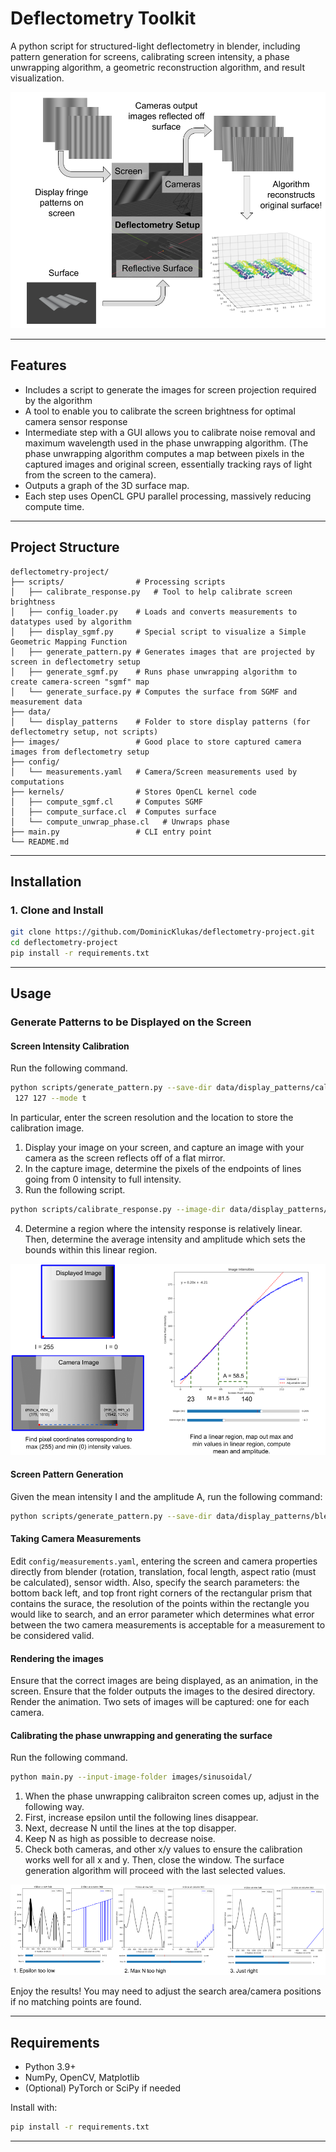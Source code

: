 # Deflectometry Toolkit

A python script for structured-light deflectometry in blender, including pattern generation for screens, calibrating screen intensity, a phase unwrapping algorithm, a geometric reconstruction algorithm, and result visualization.

![Deflectometry System Description](readme_images/Deflectometry_Description.png "Deflectometry System Description")

---

## Features

- Includes a script to generate the images for screen projection required by the algorithm
- A tool to enable you to calibrate the screen brightness for optimal camera sensor response
- Intermediate step with a GUI allows you to calibrate noise removal and maximum wavelength used in the phase unwrapping algorithm. (The phase unwrapping algorithm computes a map between pixels in the captured images and original screen, essentially tracking rays of light from the screen to the camera).
- Outputs a graph of the 3D surface map.
- Each step uses OpenCL GPU parallel processing, massively reducing compute time.

---

## Project Structure

```
deflectometry-project/
├── scripts/                # Processing scripts
│   ├── calibrate_response.py   # Tool to help calibrate screen brightness
│   ├── config_loader.py    # Loads and converts measurements to datatypes used by algorithm
│   ├── display_sgmf.py     # Special script to visualize a Simple Geometric Mapping Function
│   ├── generate_pattern.py # Generates images that are projected by screen in deflectometry setup
│   ├── generate_sgmf.py    # Runs phase unwrapping algorithm to create camera-screen "sgmf" map
│   └── generate_surface.py # Computes the surface from SGMF and measurement data
├── data/                   
│   └── display_patterns    # Folder to store display patterns (for deflectometry setup, not scripts)
├── images/                 # Good place to store captured camera images from deflectometry setup
├── config/
│   └── measurements.yaml   # Camera/Screen measurements used by computations
├── kernels/                # Stores OpenCL kernel code
│   ├── compute_sgmf.cl     # Computes SGMF
│   ├── compute_surface.cl  # Computes surface 
│   └── compute_unwrap_phase.cl   # Unwraps phase
├── main.py                 # CLI entry point
└── README.md
```

---

## Installation

### 1. Clone and Install

```bash
git clone https://github.com/DominicKlukas/deflectometry-project.git
cd deflectometry-project
pip install -r requirements.txt
```
---

## Usage

### Generate Patterns to be Displayed on the Screen


#### Screen Intensity Calibration
Run the following command.

```bash
python scripts/generate_pattern.py --save-dir data/display_patterns/calibration_images/ --screen-resolution 2000 2000 --image-intensity
 127 127 --mode t
```
In particular, enter the screen resolution and the location to store the calibration image.

1. Display your image on your screen, and capture an image with your camera as the screen reflects off of a flat mirror.
2. In the capture image, determine the pixels of the endpoints of lines going from 0 intensity to full intensity.
3. Run the following script.
```bash
python scripts/calibrate_response.py --image-dir data/display_patterns/calibration_images/captured_calibration_image_x.png --points 375,1010,1542,1010
```
4. Determine a region where the intensity response is relatively linear. Then, determine the average intensity and amplitude which sets the bounds within this linear region.


![Calibration Instructions](readme_images/Calibration_Image.png "Calibration GUI")

#### Screen Pattern Generation

Given the mean intensity I and the amplitude A, run the following command:
```bash
python scripts/generate_pattern.py --save-dir data/display_patterns/blender_screen/ --screen-resolution 2000 2000 --image-intensity I=50 A=25 --mode s --max-N 8
```

#### Taking Camera Measurements

Edit `config/measurements.yaml`, entering the screen and camera properties directly from blender (rotation, translation, focal length, aspect ratio (must be calculated), sensor width. Also, specify the search parameters: the bottom back left, and top front right corners of the rectangular prism that contains the surace, the resolution of the points within the rectangle you would like to search, and an error parameter which determines what error between the two camera measurements is acceptable for a measurement to be considered valid. 

#### Rendering the images
Ensure that the correct images are being displayed, as an animation, in the screen.
Ensure that the folder outputs the images to the desired directory.
Render the animation. Two sets of images will be captured: one for each camera.

#### Calibrating the phase unwrapping and generating the surface
Run the following command.
```bash
python main.py --input-image-folder images/sinusoidal/
```

1. When the phase unwrapping calibraiton screen comes up, adjust in the following way.
2. First, increase epsilon until the following lines disappear.
3. Next, decrease N until the lines at the top disapper.
4. Keep N as high as possible to decrease noise.
5. Check both cameras, and other x/y values to ensure the calibration works well for all x and y. Then, close the window. The surface generation algorithm will proceed with the last selected values.

![SGMF Calibration](readme_images/SGMF_Calibration.png "SGMF Calibration")

Enjoy the results! You may need to adjust the search area/camera positions if no matching points are found.

---

## Requirements

- Python 3.9+
- NumPy, OpenCV, Matplotlib
- (Optional) PyTorch or SciPy if needed

Install with:

```bash
pip install -r requirements.txt
```

---

